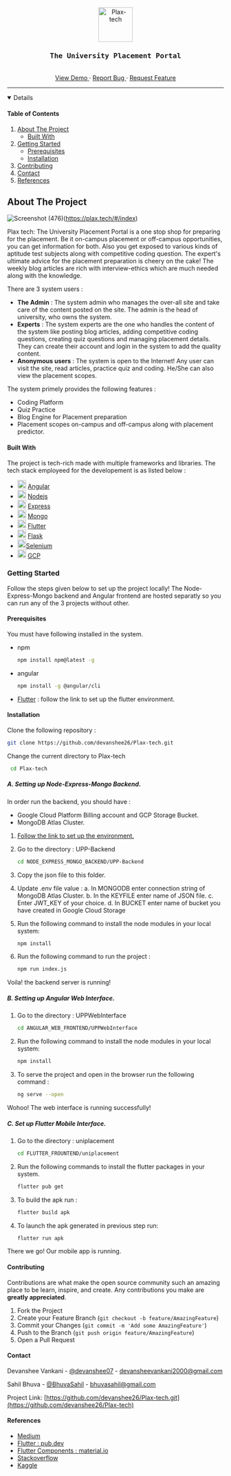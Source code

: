 <!-- PROJECT LOGO -->
<br />
<p align="center">
  <a href="https://github.com/devanshee26/Plax-tech.git">
    <img src="https://storage.googleapis.com/placement_assets/PLACEMENT_IMAGES/upp_icon_final.png" alt="Plax-tech" height="80">
  </a>

  <h3 align="center"><samp>The University Placement Portal</samp></h3>

  <p align="center">
    <br />
    <a href="https://plax.tech/#/index">View Demo </a>
    ·
    <a href="https://github.com/devanshee26/Plax-tech.git/issues"> Report Bug </a>
    ·
    <a href="https://github.com/devanshee26/Plax-tech.git/issues"> Request Feature</a>
  </p>
</p>

<hr/>

<!-- TABLE OF CONTENTS -->
<details open="open">
  <h4>Table of Contents</h4>
  <ol>
    <li>
      <a href="#about-the-project">About The Project</a>
      <ul>
        <li><a href="#built-with">Built With</a></li>
      </ul>
    </li>
    <li>
      <a href="#getting-started">Getting Started</a>
      <ul>
        <li><a href="#prerequisites">Prerequisites</a></li>
        <li><a href="#installation">Installation</a></li>
      </ul>
    </li>
    <li><a href="#contributing">Contributing</a></li>
    <!-- <li><a href="#license">License</a></li> -->
    <li><a href="#contact">Contact</a></li>
    <li><a href="#references">References</a></li>
  </ol>
</details>



<!-- ABOUT THE PROJECT -->
## About The Project

![Screenshot (476)](https://user-images.githubusercontent.com/55467927/110931127-e7d3bb00-834f-11eb-950e-3bec2605d8d4.png)(https://plax.tech/#/index)

Plax tech: The University Placement Portal is a one stop shop for preparing for the placement. Be it on-campus placement or off-campus opportunities, you can get information for both. Also you get exposed to various kinds of aptitude test subjects along with competitive coding question. The expert's ultimate advice for the placement preparation is cheery on the cake! The weekly blog articles are rich with interview-ethics which are much needed along with the knowledge.

There are 3 system users :
* <b>The Admin</b> : The system admin who manages the over-all site and take care of the content posted on the site. The admin is the head of university, who owns the system.
* <b>Experts</b> : The system experts are the one who handles the content of the system like posting blog articles, adding competitive coding questions, creating quiz questions and managing placement details. They can create their account and login in the system to add the quality content.
* <b>Anonymous users</b> : The system is open to the Internet! Any user can visit the site, read articles, practice quiz and coding. He/She can also view the placement scopes.

The system primely provides the following features :
* Coding Platform
* Quiz Practice
* Blog Engine for Placement preparation
* Placement scopes on-campus and off-campus along with placement predictor.

#### Built With

The project is tech-rich made with multiple frameworks and libraries. The tech stack employeed for the developement is as listed below : 

* <img  height="20" src="https://www.vectorlogo.zone/logos/angular/angular-icon.svg"> [Angular](https://angular.io/) 
* <img height="20" src="https://www.vectorlogo.zone/logos/nodejs/nodejs-icon.svg"> [Nodejs](https://nodejs.org/en/)
* <img height="20" src="https://www.vectorlogo.zone/logos/expressjs/expressjs-icon.svg"> [Express](https://expressjs.com/)
* <img  height="20" src="https://www.vectorlogo.zone/logos/mongodb/mongodb-icon.svg"> [Mongo](https://www.mongodb.com/)
* <img  height="20" src="https://www.vectorlogo.zone/logos/flutterio/flutterio-icon.svg"> [Flutter](https://flutter.dev/)
* <img  height="20" src="https://www.vectorlogo.zone/logos/pocoo_flask/pocoo_flask-icon.svg"> [Flask](https://flask.palletsprojects.com/en/1.1.x/)
* <img height="20" src="https://img.icons8.com/ios/50/000000/selenium-test-automation.png"/>[Selenium](https://www.selenium.dev/)
* <img  height="20" src="https://www.vectorlogo.zone/logos/google_cloud/google_cloud-icon.svg"> [GCP](https://cloud.google.com/)



<!-- GETTING STARTED -->
### Getting Started

Follow the steps given below to set up the project locally!
The Node-Express-Mongo backend and Angular frontend are hosted separatly so you can run any of the 3 projects without other.  

#### Prerequisites

You must have following installed in the system.

* npm

  ```sh
  npm install npm@latest -g
  ```
* angular

    ```sh
  npm install -g @angular/cli
  ```

* [Flutter](https://flutter.dev/docs/get-started/install)  :  follow the link to set up the flutter environment.
   

#### Installation

 Clone the following repository :
   ```sh
   git clone https://github.com/devanshee26/Plax-tech.git
   ```
Change the current directory to Plax-tech
  ```sh
   cd Plax-tech
   ```  

##### A. Setting up Node-Express-Mongo Backend. 

In order run the backend, you should have : 
* Google Cloud Platform Billing account and GCP Storage Bucket.
* MongoDB Atlas Cluster.
1.  [Follow the link to set up the environment.](https://storage.googleapis.com/sdp-university-placement-portal/documentation.pdf)

2.  Go to the directory : UPP-Backend
    ```sh
    cd NODE_EXPRESS_MONGO_BACKEND/UPP-Backend
    ```
3. Copy the json file to this folder.
4. Update .env file value :
a. In MONGODB enter connection string of MongoDB Atlas Cluster.
b. In the KEYFILE enter name of JSON file.
c. Enter JWT_KEY of your choice.
d. In BUCKET enter name of bucket you have created in Google Cloud Storage
5. Run the following command to install the node modules in your local system:
    ```sh
    npm install
    ```
6. Run the following command to run the project :

    ```sh
    npm run index.js
    ```

Voila! the backend server is running!

##### B. Setting up Angular Web Interface.

1.  Go to the directory : UPPWebInterface
    ```sh
    cd ANGULAR_WEB_FRONTEND/UPPWebInterface
    ```
2. Run the following command to install the node modules in your local system:
    ```sh
    npm install
    ```
3. To serve the project and open in the browser run the following command :
    ```sh
    ng serve --open
    ```
Wohoo! The web interface is running successfully!

##### C. Set up Flutter Mobile Interface. 

1.  Go to the directory : uniplacement
    ```sh
    cd FLUTTER_FROUNTEND/uniplacement
    ```
2. Run the following commands to install the flutter packages in your system.
    ```sh
    flutter pub get
    ```
3. To build the apk run :
    ```sh
    flutter build apk
    ```
4. To launch the apk generated in previous step run:
    ```sh
    flutter run apk
    ```
There we go! Our mobile app is running.
<!-- CONTRIBUTING -->
#### Contributing

Contributions are what make the open source community such an amazing place to be learn, inspire, and create. Any contributions you make are **greatly appreciated**.

1. Fork the Project
2. Create your Feature Branch (`git checkout -b feature/AmazingFeature`)
3. Commit your Changes (`git commit -m 'Add some AmazingFeature'`)
4. Push to the Branch (`git push origin feature/AmazingFeature`)
5. Open a Pull Request



<!-- LICENSE -->
<!-- ## License

Distributed under the MIT License. See `LICENSE` for more information.
 -->


<!-- CONTACT -->
#### Contact

Devanshee Vankani - [@devanshee07](https://twitter.com/devanshee07) - devansheevankani2000@gmail.com

Sahil Bhuva - [@BhuvaSahil](https://twitter.com/BhuvaSahil) - bhuvasahil@gmail.com

Project Link: [https://github.com/devanshee26/Plax-tech.git](https://github.com/devanshee26/Plax-tech)



<!-- ACKNOWLEDGEMENTS -->
#### References
* [Medium](https://medium.com/)
* [Flutter : pub.dev](https://pub.dev/)
* [Flutter Components : material.io](https://material.io/)
* [Stackoverflow](https://stackoverflow.com/)
* [Kaggle](https://www.kaggle.com/)




